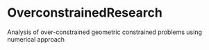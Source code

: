 # OverconstrainedResearch
Analysis of over-constrained geometric constrained problems using numerical approach
